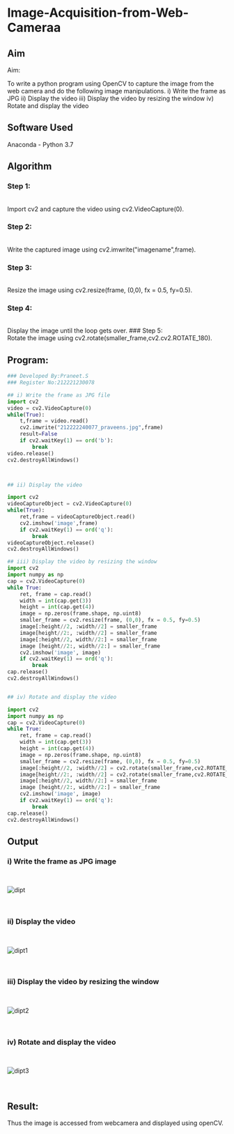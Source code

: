 # Image-Acquisition-from-Web-Cameraa
## Aim
 
Aim:
 
To write a python program using OpenCV to capture the image from the web camera and do the following image manipulations.
i) Write the frame as JPG 
ii) Display the video 
iii) Display the video by resizing the window
iv) Rotate and display the video

## Software Used
Anaconda - Python 3.7
## Algorithm
### Step 1:
<br>
Import cv2 and capture the video using cv2.VideoCapture(0).

### Step 2:
<br>
Write the captured image using cv2.imwrite("imagename",frame).

### Step 3:
<br>
Resize the image using cv2.resize(frame, (0,0), fx = 0.5, fy=0.5).

### Step 4:
<br>
Display the image until the loop gets over.
### Step 5:
<br>
Rotate the image using cv2.rotate(smaller_frame,cv2.cv2.ROTATE_180).

## Program:
``` Python
### Developed By:Praneet.S 
### Register No:212221230078

## i) Write the frame as JPG file
import cv2
video = cv2.VideoCapture(0)
while(True):
    t,frame = video.read()
    cv2.imwrite("212222240077_praveens.jpg",frame)
    result=False
    if cv2.waitKey(1) == ord('b'):
        break
video.release()
cv2.destroyAllWindows()



## ii) Display the video

import cv2
videoCaptureObject = cv2.VideoCapture(0)
while(True):
    ret,frame = videoCaptureObject.read()
    cv2.imshow('image',frame)
    if cv2.waitKey(1) == ord('q'):
        break
videoCaptureObject.release()
cv2.destroyAllWindows()

## iii) Display the video by resizing the window
import cv2
import numpy as np
cap = cv2.VideoCapture(0)
while True:
    ret, frame = cap.read() 
    width = int(cap.get(3))
    height = int(cap.get(4))
    image = np.zeros(frame.shape, np.uint8) 
    smaller_frame = cv2.resize(frame, (0,0), fx = 0.5, fy=0.5) 
    image[:height//2, :width//2] = smaller_frame
    image[height//2:, :width//2] = smaller_frame
    image[:height//2, width//2:] = smaller_frame 
    image [height//2:, width//2:] = smaller_frame
    cv2.imshow('image', image)
    if cv2.waitKey(1) == ord('q'):
        break
cap.release()
cv2.destroyAllWindows()


## iv) Rotate and display the video

import cv2
import numpy as np
cap = cv2.VideoCapture(0)
while True:
    ret, frame = cap.read() 
    width = int(cap.get(3))
    height = int(cap.get(4))
    image = np.zeros(frame.shape, np.uint8) 
    smaller_frame = cv2.resize(frame, (0,0), fx = 0.5, fy=0.5) 
    image[:height//2, :width//2] = cv2.rotate(smaller_frame,cv2.ROTATE_180)
    image[height//2:, :width//2] = cv2.rotate(smaller_frame,cv2.ROTATE_180)
    image[:height//2, width//2:] = smaller_frame 
    image [height//2:, width//2:] = smaller_frame
    cv2.imshow('image', image)
    if cv2.waitKey(1) == ord('q'):
        break
cap.release()
cv2.destroyAllWindows()
```
## Output

### i) Write the frame as JPG image
</br>

![dipt](https://github.com/praveenst13/Image-Acquisition-from-Web-Cameraa/assets/118787793/2f0f67fc-1a41-493e-b537-738e12816f15)

</br>


### ii) Display the video
</br>

![dipt1](https://github.com/praveenst13/Image-Acquisition-from-Web-Cameraa/assets/118787793/5902e811-f773-416f-9827-06da859cc601)

</br>


### iii) Display the video by resizing the window
</br>

![dipt2](https://github.com/praveenst13/Image-Acquisition-from-Web-Cameraa/assets/118787793/b45d2f30-0015-4909-9dd8-39a9e121ab05)

</br>



### iv) Rotate and display the video
</br>


![dipt3](https://github.com/praveenst13/Image-Acquisition-from-Web-Cameraa/assets/118787793/c1d61871-f77c-44c5-9c8b-9aa759d55ede)

</br>





## Result:
Thus the image is accessed from webcamera and displayed using openCV.
